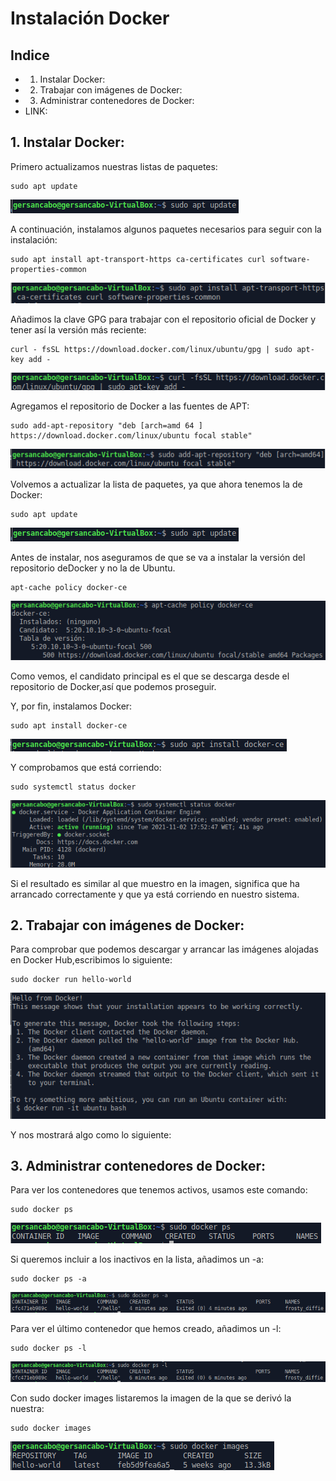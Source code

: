 # Instalación Docker


## Indice

- 1. Instalar Docker:
- 2. Trabajar con imágenes de Docker:
- 3. Administrar contenedores de Docker:
- LINK:


## 1. Instalar Docker:

Primero actualizamos nuestras listas de paquetes:

```
sudo apt update
```

![](https://github.com/GersanCabo/Uso-de-Git/blob/main/img/InstalacionDocker/1.1.1.png)

A continuación, instalamos algunos paquetes necesarios para seguir con la instalación:

```
sudo apt install apt-transport-https ca-certificates curl software-properties-common
```

![](https://github.com/GersanCabo/Uso-de-Git/blob/main/img/InstalacionDocker/1.1.2.png)

Añadimos la clave GPG para trabajar con el repositorio oficial de Docker y tener así la versión más reciente:

```
curl - fsSL https://download.docker.com/linux/ubuntu/gpg | sudo apt-key add -
```

![](https://github.com/GersanCabo/Uso-de-Git/blob/main/img/InstalacionDocker/1.1.3.png)

Agregamos el repositorio de Docker a las fuentes de APT:

```
sudo add-apt-repository "deb [arch=amd 64 ] https://download.docker.com/linux/ubuntu focal stable"
```

![](https://github.com/GersanCabo/Uso-de-Git/blob/main/img/InstalacionDocker/1.1.4.png)

Volvemos a actualizar la lista de paquetes, ya que ahora tenemos la de Docker:

```
sudo apt update
```

![](https://github.com/GersanCabo/Uso-de-Git/blob/main/img/InstalacionDocker/1.1.1.png)

Antes de instalar, nos aseguramos de que se va a instalar la versión del repositorio deDocker y no la de Ubuntu.

```
apt-cache policy docker-ce
```

![](https://github.com/GersanCabo/Uso-de-Git/blob/main/img/InstalacionDocker/1.1.6.png)

Como vemos, el candidato principal es el que se descarga desde el repositorio de Docker,así que podemos proseguir.

Y, por fin, instalamos Docker:

```
sudo apt install docker-ce
```

![](https://github.com/GersanCabo/Uso-de-Git/blob/main/img/InstalacionDocker/1.1.7.png)

Y comprobamos que está corriendo:

```
sudo systemctl status docker
```

![](https://github.com/GersanCabo/Uso-de-Git/blob/main/img/InstalacionDocker/1.1.8.png)

Si el resultado es similar al que muestro en la imagen, significa que ha arrancado correctamente y que ya está corriendo en nuestro sistema.


## 2. Trabajar con imágenes de Docker:

Para comprobar que podemos descargar y arrancar las imágenes alojadas en Docker Hub,escribimos lo siguiente:

```
sudo docker run hello-world
```

![](https://github.com/GersanCabo/Uso-de-Git/blob/main/img/InstalacionDocker/2.1.1.png)

Y nos mostrará algo como lo siguiente:


## 3. Administrar contenedores de Docker:

Para ver los contenedores que tenemos activos, usamos este comando:

```
sudo docker ps
```

![](https://github.com/GersanCabo/Uso-de-Git/blob/main/img/InstalacionDocker/3.1.1.png)

Si queremos incluir a los inactivos en la lista, añadimos un -a:

```
sudo docker ps -a
```

![](https://github.com/GersanCabo/Uso-de-Git/blob/main/img/InstalacionDocker/3.1.2.png)

Para ver el último contenedor que hemos creado, añadimos un -l:

```
sudo docker ps -l
```

![](https://github.com/GersanCabo/Uso-de-Git/blob/main/img/InstalacionDocker/3.1.3.png)

Con sudo docker images listaremos la imagen de la que se derivó la nuestra:

```
sudo docker images
```

![](https://github.com/GersanCabo/Uso-de-Git/blob/main/img/InstalacionDocker/3.1.4.png)

